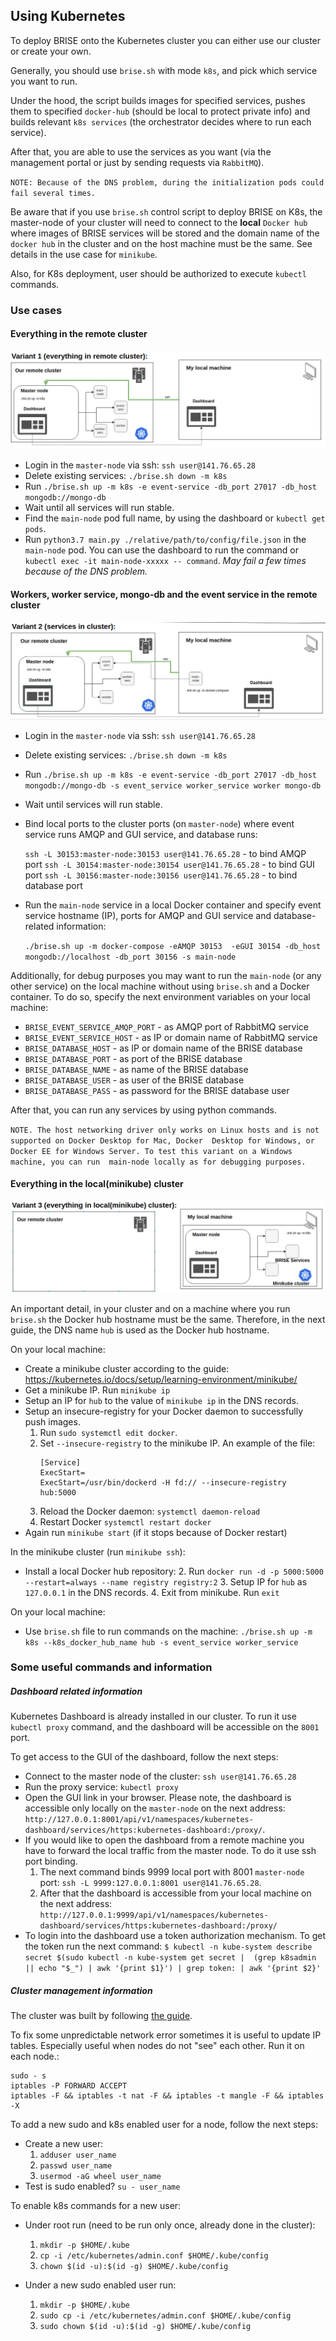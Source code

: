 ## Using Kubernetes 
To deploy BRISE onto the Kubernetes cluster you can either use our cluster or create your own.

Generally, you should use `brise.sh` with mode `k8s`, and pick which service you want to run. 

Under the hood, the script builds images for specified services, pushes them to specified `docker-hub` 
(should be local to protect private info) and builds relevant `k8s services` (the orchestrator decides where to 
run each service).

After that, you are able to use the services as you want (via the management portal or just by sending requests via `RabbitMQ`).

`NOTE: Because of the DNS problem, during the initialization pods could fail several times.`

Be aware that if you use `brise.sh` control script to deploy BRISE on K8s,
the master-node of your cluster will need to connect to the **local** `Docker hub` where images of BRISE services 
will be stored and the domain name of the `docker hub` in the cluster and on the host machine must be the same.
See details in the use case for `minikube`.

Also, for K8s deployment, user should be authorized to execute `kubectl` commands.

### Use cases
#### Everything in the remote cluster

![Variant 1](./img/use_case_1.png)

- Login in the `master-node` via ssh: `ssh user@141.76.65.28`
- Delete existing services: `./brise.sh down -m k8s` 
- Run `./brise.sh up -m k8s -e event-service -db_port 27017 -db_host mongodb://mongo-db`
- Wait until all services will run stable.
- Find the `main-node` pod full name, by using the dashboard or `kubectl get pods`. 
- Run `python3.7 main.py ./relative/path/to/config/file.json` in the `main-node` pod. You can use the dashboard to 
run the command or `kubectl exec -it main-node-xxxxx -- command`.
*May fail a few times because of the DNS problem.*

#### Workers, worker service, mongo-db and the event service in the remote cluster

![Variant 2](./img/use_case_2.png)

- Login in the `master-node` via ssh: `ssh user@141.76.65.28`
- Delete existing services: `./brise.sh down -m k8s`
- Run `./brise.sh up -m k8s -e event-service -db_port 27017 -db_host mongodb://mongo-db -s event_service worker_service worker mongo-db`
- Wait until services will run stable.
- Bind local ports to the cluster ports (on `master-node`) where event service runs AMQP and GUI service, and database runs:
 
    `ssh -L 30153:master-node:30153 user@141.76.65.28` - to bind AMQP port
    `ssh -L 30154:master-node:30154 user@141.76.65.28` - to bind GUI port
    `ssh -L 30156:master-node:30156 user@141.76.65.28` - to bind database port

- Run the `main-node` service in a local Docker container and specify event service hostname (IP), ports for AMQP and GUI service and database-related information:

    `./brise.sh up -m docker-compose -eAMQP 30153  -eGUI 30154 -db_host mongodb://localhost -db_port 30156 -s main-node`

Additionally, for debug purposes you may want to run the `main-node` (or any other service) on the local machine 
without using `brise.sh` and a Docker container.
To do so, specify the next environment variables on your local machine:

 - `BRISE_EVENT_SERVICE_AMQP_PORT` - as AMQP port of RabbitMQ service
 - `BRISE_EVENT_SERVICE_HOST` - as IP or domain name of RabbitMQ service
 - `BRISE_DATABASE_HOST` - as IP or domain name of the BRISE database
 - `BRISE_DATABASE_PORT` - as port of the BRISE database
 - `BRISE_DATABASE_NAME` - as name of the BRISE database
 - `BRISE_DATABASE_USER` - as user of the BRISE database
 - `BRISE_DATABASE_PASS` - as password for the BRISE database user

After that, you can run any services by using python commands.

`NOTE. The host networking driver only works on Linux hosts and is not supported on Docker Desktop for Mac, Docker 
Desktop for Windows, or Docker EE for Windows Server. To test this variant on a Windows machine, you can run 
main-node locally as for debugging purposes.`

#### Everything in the local(minikube) cluster

![Variant 3](./img/use_case_3.png)

An important detail, in your cluster and on a machine where you run `brise.sh` the Docker hub hostname must be the same.
Therefore, in the next guide, the DNS name `hub` is used as the Docker hub hostname.

On your local machine:
- Create a minikube cluster according to the guide: https://kubernetes.io/docs/setup/learning-environment/minikube/
- Get a minikube IP. Run `minikube ip`
- Setup an IP for `hub` to the value of `minikube ip` in the DNS records.
- Setup an insecure-registry for your Docker daemon to successfully push images.
    1. Run `sudo systemctl edit docker`.
    2. Set `--insecure-registry` to the minikube IP. An example of the file:
        ```
        [Service]
        ExecStart=
        ExecStart=/usr/bin/dockerd -H fd:// --insecure-registry hub:5000
       ```
     3. Reload the Docker daemon: `systemctl daemon-reload`
     4. Restart Docker `systemctl restart docker`
 - Again run `minikube start` (if it stops because of Docker restart)
 
In the minikube cluster (run `minikube ssh`):
- Install a local Docker hub repository:
    2. Run `docker run -d -p 5000:5000 --restart=always --name registry registry:2`
    3. Setup IP for `hub` as `127.0.0.1` in the DNS records.
    4. Exit from minikube. Run `exit`

On your local machine:
- Use `brise.sh` file to run commands on the machine:
    `./brise.sh up -m k8s --k8s_docker_hub_name hub -s event_service worker_service`


### Some useful commands and information

##### Dashboard related information

Kubernetes Dashboard is already installed in our cluster. To run it use `kubectl proxy` command, 
and the dashboard will be accessible on the `8001` port.

To get access to the GUI of the dashboard, follow the next steps:
 - Connect to the master node of the cluster: `ssh user@141.76.65.28`
 - Run the proxy service: `kubectl proxy`
 - Open the GUI link in your browser. Please note, the dashboard is accessible only locally on the `master-node` 
 on the next address: `http://127.0.0.1:8001/api/v1/namespaces/kubernetes-dashboard/services/https:kubernetes-dashboard:/proxy/`.
 - If you would like to open the dashboard from a remote machine you have to forward the local 
 traffic from the master node. To do it use ssh port binding.
    1. The next command binds 9999 local port with  8001 `master-node` port: 
        `ssh -L 9999:127.0.0.1:8001 user@141.76.65.28`.
    2. After that the dashboard is accessible from your local machine on the next address:
`http://127.0.0.1:9999/api/v1/namespaces/kubernetes-dashboard/services/https:kubernetes-dashboard:/proxy/`
 - To login into the dashboard use a token authorization mechanism. To get the token run the next command:
 `$ kubectl -n kube-system describe secret $(sudo kubectl -n kube-system get secret | 
 (grep k8sadmin || echo "$_") | awk '{print $1}') | grep token: | awk '{print $2}'`
 

##### Cluster management information

The cluster was built by following [the guide](https://www.tecmint.com/install-kubernetes-cluster-on-centos-7/).

To fix some unpredictable network error sometimes it is useful to update IP tables. 
Especially useful when nodes do not "see" each other. Run it on each node.:
```
sudo - s
iptables -P FORWARD ACCEPT
iptables -F && iptables -t nat -F && iptables -t mangle -F && iptables -X
```

To add a new sudo and k8s enabled user for a node, follow the next steps:

 - Create a new user:
    1. `adduser user_name`
    2. `passwd user_name`
    3. `usermod -aG wheel user_name`
 - Test is sudo enabled?
    `su - user_name`

To enable k8s commands for a new user:
 - Under root run (need to be run only once, already done in the cluster):
    1. `mkdir -p $HOME/.kube`
    2. `cp -i /etc/kubernetes/admin.conf $HOME/.kube/config`
    3. `chown $(id -u):$(id -g) $HOME/.kube/config`
 
 - Under a new sudo enabled user run:
    1. `mkdir -p $HOME/.kube`
    2. `sudo cp -i /etc/kubernetes/admin.conf $HOME/.kube/config`
    3. `sudo chown $(id -u):$(id -g) $HOME/.kube/config`
